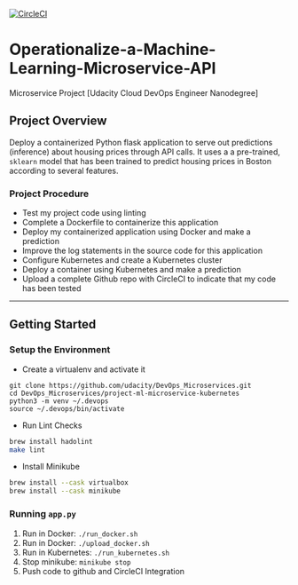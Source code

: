 [![CircleCI](https://circleci.com/gh/UchitaVietNam/Operationalize-a-Machine-Learning-Microservice-API.svg?style=svg)](https://app.circleci.com/pipelines/github/UchitaVietNam/Operationalize-a-Machine-Learning-Microservice-API)

# Operationalize-a-Machine-Learning-Microservice-API
Microservice Project [Udacity Cloud DevOps Engineer Nanodegree]

## Project Overview
Deploy a containerized Python flask application to serve out predictions (inference) about housing prices through API calls. It uses a a pre-trained, `sklearn` model that has been trained to predict housing prices in Boston according to several features. 

### Project Procedure
* Test my project code using linting
* Complete a Dockerfile to containerize this application
* Deploy my containerized application using Docker and make a prediction
* Improve the log statements in the source code for this application
* Configure Kubernetes and create a Kubernetes cluster
* Deploy a container using Kubernetes and make a prediction
* Upload a complete Github repo with CircleCI to indicate that my code has been tested

---
## Getting Started
### Setup the Environment

* Create a virtualenv and activate it
```
git clone https://github.com/udacity/DevOps_Microservices.git
cd DevOps_Microservices/project-ml-microservice-kubernetes
python3 -m venv ~/.devops
source ~/.devops/bin/activate
```
* Run Lint Checks
```bash
brew install hadolint
make lint
```

* Install Minikube
```bash
brew install --cask virtualbox
brew install --cask minikube
```

### Running `app.py`

1. Run in Docker:  `./run_docker.sh`
2. Run in Docker:  `./upload_docker.sh`
3. Run in Kubernetes:  `./run_kubernetes.sh`
4. Stop minikube: `minikube stop`
5. Push code to github and CircleCI Integration